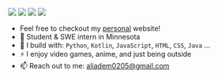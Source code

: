 [<img src="https://img.shields.io/badge/github-%2312100E.svg?&style=for-the-badge&logo=github&logoColor=white&color=black" />](https://github.com/aad3m)
[<img src="https://img.shields.io/badge/instagram-%2312100E.svg?&style=for-the-badge&logo=instagram&color=405DE6" />](https://www.instagram.com/ali.a0218) 
[<img src="https://img.shields.io/badge/linkedin-%230077B5.svg?&style=for-the-badge&logo=linkedin&logoColor=white" />](https://www.linkedin.com/in/brianruizy/)
[<img src="https://img.shields.io/badge/youtube-%230077B5.svg?&style=for-the-badge&logo=youtube&logoColor=white&color=FF0000" />]([https://www.youtube.com/channel/UCCIFp-Se_xjfYc94H04oK7Q](https://www.youtube.com/@aade0205))


- Feel free to checkout my [personal](https://aad3m.netlify.app) website!
- 🏢 Student & SWE intern in Minnesota
- 🧰 I build with: `Python`, `Kotlin`, `JavaScript`, `HTML`, `CSS`,  `Java` ...
- ⚡ I enjoy video games, anime, and just being outside
- 📫 Reach out to me: aliadem0205@gmail.com
